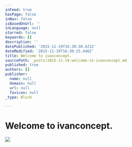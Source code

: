 ```yaml
---
inFeed: true
hasPage: false
inNav: false
isBasedOnUrl: ''
inLanguage: null
starred: false
keywords: []
description: ''
datePublished: '2015-11-19T16:30:30.421Z'
dateModified: '2015-11-19T16:30:25.446Z'
title: Welcome to ivanconcept.
sourcePath: _posts/2015-11-19-welcome-to-ivanconcept.md
published: true
authors: []
publisher:
  name: null
  domain: null
  url: null
  favicon: null
_type: Blurb

---
```

# Welcome to ivanconcept.
![](https://the-grid-user-content.s3-us-west-2.amazonaws.com/8e1c733a-db08-4c93-8dfa-fcf7fcbfa516.jpg)
